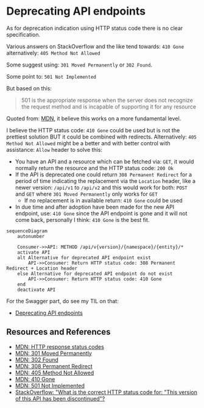 # Deprecating API endpoints

As for deprecation indication using HTTP status code there is no clear specification.

Various answers on StackOverflow and the like tend towards: `410 Gone` alternatively: `405 Method Not Allowed`

Some suggest using: `301 Moved Permanently` or `302 Found`.

Some point to: `501 Not Implemented`

But based on this:

> 501 is the appropriate response when the server does not recognize the request method and is incapable of supporting it for any resource

Quoted from: [MDN](https://developer.mozilla.org/en-US/docs/Web/HTTP/Reference/Status/501), it believe this works on a more fundamental level.

I believe the HTTP status code: `410 Gone` could be used but is not the prettiest solution BUT it could be combined with redirects. Alternatively: `405 Method Not Allowed` might be a better and with better control with assistance: `Allow` header to solve this:

- You have an API and a resource which can be fetched via: `GET`, it would normally return the resource and the HTTP status code: `200 Ok`
- If the API is deprecated one could return `308 Permanent Redirect` for a period of time indicating the replacement via the `Location` header, like a newer version: `/api/v1` to `/api/v2` and this would work for both: `POST` and `GET` where `301 Moved Permanently` only works for `GET`
  - If no replacement is in available return: `410 Gone` could be used
- In due time and after adoption have been made for the new API endpoint, use: `410 Gone` since the API endpoint is gone and it will not come back, personally I think: `410 Gone` is the best fit.

```mermaid
sequenceDiagram
    autonumber
    
    Consumer->>API: METHOD /api/v{version}/{namespace}/{entity}/*
    activate API
    alt Alternative for deprecated API endpoint exist
        API->>Consumer: Return HTTP status code: 308 Permanent Redirect + Location header
    else Alternative for deprecated API endpoint do not exist
        API->>Consumer: Return HTTP status code: 410 Gone
    end
    deactivate API
```

For the Swagger part, do see my TIL on that:

- [Deprecating API endpoints](../swagger/deprecating_api_endpoints.md)

## Resources and References

- [MDN: HTTP response status codes](https://developer.mozilla.org/en-US/docs/Web/HTTP/Reference/Status)
- [MDN: 301 Moved Permanently](https://developer.mozilla.org/en-US/docs/Web/HTTP/Reference/Status/301)
- [MDN: 302 Found](https://developer.mozilla.org/en-US/docs/Web/HTTP/Reference/Status/302)
- [MDN: 308 Permanent Redirect](https://developer.mozilla.org/en-US/docs/Web/HTTP/Reference/Status/308)
- [MDN: 405 Method Not Allowed](https://developer.mozilla.org/en-US/docs/Web/HTTP/Reference/Status/405)
- [MDN: 410 Gone](https://developer.mozilla.org/en-US/docs/Web/HTTP/Reference/Status/410)
- [MDN: 501 Not Implemented](https://developer.mozilla.org/en-US/docs/Web/HTTP/Reference/Status/501)
- [StackOverflow: "What is the correct HTTP status code for: "This version of this API has been discontinued"?](https://webmasters.stackexchange.com/questions/71152/what-is-the-correct-http-status-code-for-this-version-of-this-api-has-been-dis)
